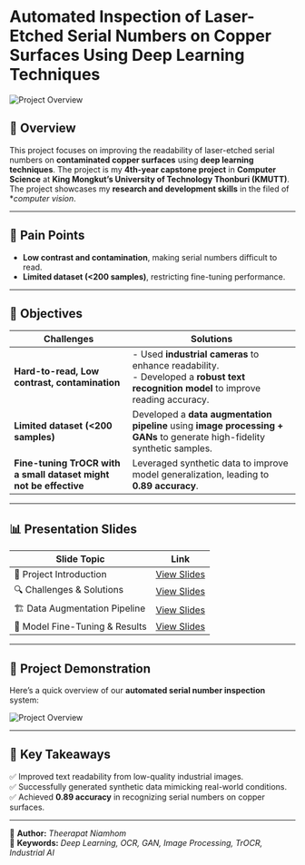 # Automated Inspection of Laser-Etched Serial Numbers on Copper Surfaces Using Deep Learning Techniques

![Project Overview](slideshow/capstone.gif)

## 📝 Overview

This project focuses on improving the readability of laser-etched serial numbers on **contaminated copper surfaces** using **deep learning techniques**. The project is my **4th-year capstone project** in **Computer Science** at **King Mongkut’s University of Technology Thonburi (KMUTT)**. The project showcases my **research and development skills** in the filed of \*_computer vision_.

---

## 🎯 Pain Points

- **Low contrast and contamination**, making serial numbers difficult to read.
- **Limited dataset (<200 samples)**, restricting fine-tuning performance.

---

## 🎯 Objectives

| Challenges                                                        | Solutions                                                                                                                               |
| ----------------------------------------------------------------- | --------------------------------------------------------------------------------------------------------------------------------------- |
| **Hard-to-read, Low contrast, contamination**                     | - Used **industrial cameras** to enhance readability. <br> - Developed a **robust text recognition model** to improve reading accuracy. |
| **Limited dataset (<200 samples)**                                | Developed a **data augmentation pipeline** using **image processing + GANs** to generate high-fidelity synthetic samples.               |
| **Fine-tuning TrOCR with a small dataset might not be effective** | Leveraged synthetic data to improve model generalization, leading to **0.89 accuracy**.                                                 |

---

## 📊 **Presentation Slides**

| Slide Topic                    | Link             |
| ------------------------------ | ---------------- |
| 📌 Project Introduction        | [View Slides](#) |
| 🔍 Challenges & Solutions      | [View Slides](#) |
| 🏗️ Data Augmentation Pipeline  | [View Slides](#) |
| 🤖 Model Fine-Tuning & Results | [View Slides](#) |

---

## 🎥 **Project Demonstration**

Here’s a quick overview of our **automated serial number inspection** system:

![Project Overview](images/project_demo.gif)

---

## 🚀 **Key Takeaways**

✅ Improved text readability from low-quality industrial images.  
✅ Successfully generated synthetic data mimicking real-world conditions.  
✅ Achieved **0.89 accuracy** in recognizing serial numbers on copper surfaces.

---

📌 **Author:** _Theerapat Niamhom_  
📌 **Keywords:** _Deep Learning, OCR, GAN, Image Processing, TrOCR, Industrial AI_
